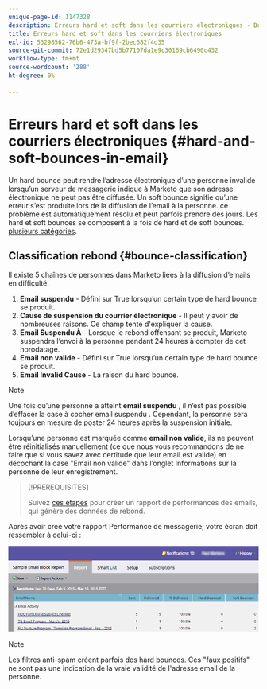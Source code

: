 ```yaml
---
unique-page-id: 1147328
description: Erreurs hard et soft dans les courriers électroniques - Documents Marketo - Documentation du produit
title: Erreurs hard et soft dans les courriers électroniques
exl-id: 53298562-76b6-473a-bf9f-2bec682f4d35
source-git-commit: 72e1d29347bd5b77107da1e9c30169cb6490c432
workflow-type: tm+mt
source-wordcount: '288'
ht-degree: 0%

---
```


# Erreurs hard et soft dans les courriers électroniques {#hard-and-soft-bounces-in-email}

Un hard bounce peut rendre l’adresse électronique d’une personne invalide lorsqu’un serveur de messagerie indique à Marketo que son adresse électronique ne peut pas être diffusée. Un soft bounce signifie qu’une erreur s’est produite lors de la diffusion de l’email à la personne. ce problème est automatiquement résolu et peut parfois prendre des jours. Les hard et soft bounces se composent à la fois de hard et de soft bounces. [plusieurs catégories](https://nation.marketo.com/t5/Knowledgebase/Maintaining-a-Directory-of-Leads-Bouncing-Emails/ta-p/300838).

## Classification rebond {#bounce-classification}

Il existe 5 chaînes de personnes dans Marketo liées à la diffusion d’emails en difficulté.

1. **Email suspendu** - Défini sur True lorsqu’un certain type de hard bounce se produit.
1. **Cause de suspension du courrier électronique** - Il peut y avoir de nombreuses raisons. Ce champ tente d&#39;expliquer la cause.
1. **Email Suspendu À** - Lorsque le rebond offensant se produit, Marketo suspendra l’envoi à la personne pendant 24 heures à compter de cet horodatage.
1. **Email non valide** - Défini sur True lorsqu’un certain type de hard bounce se produit.
1. **Email Invalid Cause** - La raison du hard bounce.

>[!NOTE]
>
>Une fois qu’une personne a atteint **email suspendu** , il n’est pas possible d’effacer la case à cocher email suspendu . Cependant, la personne sera toujours en mesure de poster 24 heures après la suspension initiale.
>
>Lorsqu’une personne est marquée comme **email non valide**, ils ne peuvent être réinitialisés manuellement (ce que nous vous recommandons de ne faire que si vous savez avec certitude que leur email est valide) en décochant la case &quot;Email non valide&quot; dans l’onglet Informations sur la personne de leur enregistrement.

>[!PREREQUISITES]
>
>Suivez [ces étapes](/help/marketo/product-docs/email-marketing/email-programs/email-program-data/email-performance-report.md) pour créer un rapport de performances des emails, qui génère des données de rebond.

Après avoir créé votre rapport Performance de messagerie, votre écran doit ressembler à celui-ci :

![](assets/soft-hard-bounce.png)

>[!NOTE]
>
>Les filtres anti-spam créent parfois des hard bounces. Ces &quot;faux positifs&quot; ne sont pas une indication de la vraie validité de l&#39;adresse email de la personne.

